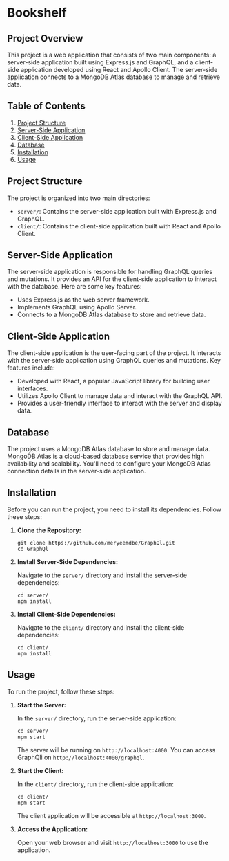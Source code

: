 # Bookshelf

## Project Overview

This project is a web application that consists of two main components: a server-side application built using Express.js and GraphQL, and a client-side application developed using React and Apollo Client. The server-side application connects to a MongoDB Atlas database to manage and retrieve data.

## Table of Contents

1. [Project Structure](#project-structure)
2. [Server-Side Application](#server-side-application)
3. [Client-Side Application](#client-side-application)
4. [Database](#database)
5. [Installation](#installation)
6. [Usage](#usage)

## Project Structure

The project is organized into two main directories:

- `server/`: Contains the server-side application built with Express.js and GraphQL.
- `client/`: Contains the client-side application built with React and Apollo Client.

## Server-Side Application

The server-side application is responsible for handling GraphQL queries and mutations. It provides an API for the client-side application to interact with the database. Here are some key features:

- Uses Express.js as the web server framework.
- Implements GraphQL using Apollo Server.
- Connects to a MongoDB Atlas database to store and retrieve data.


## Client-Side Application

The client-side application is the user-facing part of the project. It interacts with the server-side application using GraphQL queries and mutations. Key features include:

- Developed with React, a popular JavaScript library for building user interfaces.
- Utilizes Apollo Client to manage data and interact with the GraphQL API.
- Provides a user-friendly interface to interact with the server and display data.

## Database

The project uses a MongoDB Atlas database to store and manage data. MongoDB Atlas is a cloud-based database service that provides high availability and scalability. You'll need to configure your MongoDB Atlas connection details in the server-side application.

## Installation

Before you can run the project, you need to install its dependencies. Follow these steps:

1. **Clone the Repository:**

   ```
   git clone https://github.com/meryeemdbe/GraphQl.git
   cd GraphQl
   ```

2. **Install Server-Side Dependencies:**

   Navigate to the `server/` directory and install the server-side dependencies:

   ```
   cd server/
   npm install
   ```

3. **Install Client-Side Dependencies:**

   Navigate to the `client/` directory and install the client-side dependencies:

   ```
   cd client/
   npm install
   ```

## Usage

To run the project, follow these steps:

1. **Start the Server:**

   In the `server/` directory, run the server-side application:

   ```
   cd server/
   npm start
   ```

   The server will be running on `http://localhost:4000`.
   You can access GraphQli on `http://localhost:4000/graphql`.

2. **Start the Client:**

   In the `client/` directory, run the client-side application:

   ```
   cd client/
   npm start
   ```

   The client application will be accessible at `http://localhost:3000`.

3. **Access the Application:**

   Open your web browser and visit `http://localhost:3000` to use the application.
